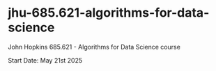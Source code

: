 # jhu-685.621-algorithms-for-data-science
John Hopkins 685.621 - Algorithms for Data Science course

Start Date: May 21st 2025
